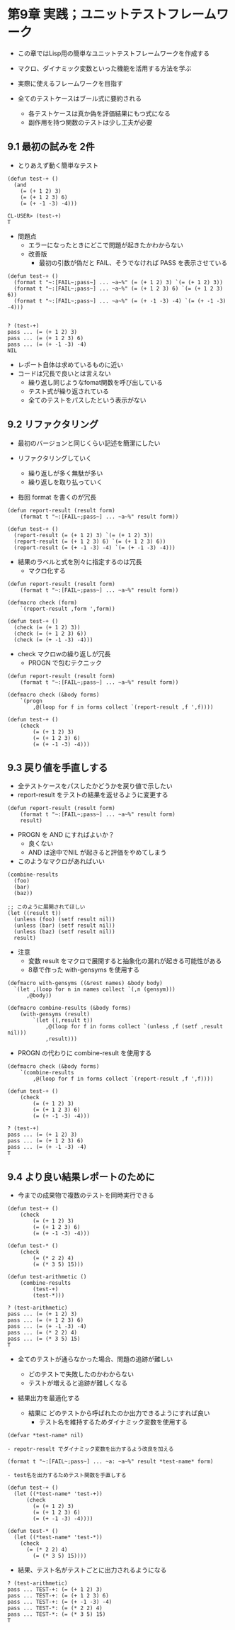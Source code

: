 # 第9章 実践；ユニットテストフレームワーク

- この章ではLisp用の簡単なユニットテストフレームワークを作成する
- マクロ、ダイナミック変数といった機能を活用する方法を学ぶ

- 実際に使えるフレームワークを目指す
- 全てのテストケースはブール式に要約される
  - 各テストケースは真か偽を評価結果にもつ式になる
  - 副作用を持つ関数のテストは少し工夫が必要

## 9.1 最初の試みを 2件

- とりあえず動く簡単なテスト
```
(defun test-+ ()
  (and
    (= (+ 1 2) 3)
    (= (+ 1 2 3) 6)
    (= (+ -1 -3) -4)))

CL-USER> (test-+)
T
```

- 問題点
  - エラーになったときにどこで問題が起きたかわからない
  - 改善版
    - 最初の引数が偽だと FAIL、そうでなければ PASS を表示させている 
```
(defun test-+ ()
  (format t "~:[FAIL~;pass~] ... ~a~%" (= (+ 1 2) 3) `(= (+ 1 2) 3))
  (format t "~:[FAIL~;pass~] ... ~a~%" (= (+ 1 2 3) 6) `(= (+ 1 2 3) 6))
  (format t "~:[FAIL~;pass~] ... ~a~%" (= (+ -1 -3) -4) `(= (+ -1 -3) -4)))


? (test-+)
pass ... (= (+ 1 2) 3)
pass ... (= (+ 1 2 3) 6)
pass ... (= (+ -1 -3) -4)
NIL
```
- レポート自体は求めているものに近い
- コードは冗長で良いとは言えない
  - 繰り返し同じようなfomat関数を呼び出している
  - テスト式が繰り返されている
  - 全てのテストをパスしたという表示がない

## 9.2 リファクタリング

- 最初のバージョンと同じくらい記述を簡潔にしたい
- リファクタリングしていく
  - 繰り返しが多く無駄が多い
  - 繰り返しを取り払っていく

- 毎回 format を書くのが冗長
```
(defun report-result (result form)
    (format t "~:[FAIL~;pass~] ... ~a~%" result form))

(defun test-+ ()
  (report-result (= (+ 1 2) 3) `(= (+ 1 2) 3))
  (report-result (= (+ 1 2 3) 6) `(= (+ 1 2 3) 6))
  (report-result (= (+ -1 -3) -4) `(= (+ -1 -3) -4)))  
```

- 結果のラベルと式を別々に指定するのは冗長
  - マクロ化する
```
(defun report-result (result form)
    (format t "~:[FAIL~;pass~] ... ~a~%" result form))

(defmacro check (form)
    `(report-result ,form ',form))

(defun test-+ ()
  (check (= (+ 1 2) 3))
  (check (= (+ 1 2 3) 6))
  (check (= (+ -1 -3) -4)))
```

- check マクロwの繰り返しが冗長
  - PROGN で包むテクニック
```
(defun report-result (result form)
    (format t "~:[FAIL~;pass~] ... ~a~%" result form))

(defmacro check (&body forms)
    `(progn
        ,@(loop for f in forms collect `(report-result ,f ',f))))

(defun test-+ ()
    (check
        (= (+ 1 2) 3)
        (= (+ 1 2 3) 6)
        (= (+ -1 -3) -4)))
```
## 9.3 戻り値を手直しする

- 全テストケースをパスしたかどうかを戻り値で示したい
- report-result をテストの結果を返せるように変更する
```
(defun report-result (result form)
    (format t "~:[FAIL~;pass~] ... ~a~%" result form)
    result)
```
- PROGN を AND にすればよいか？
  - 良くない
  - AND は途中でNIL が起きると評価をやめてしまう
- このようなマクロがあればいい
```
(combine-results
  (foo)
  (bar)
  (baz))

;; このように展開されてほしい
(let ((result t))
  (unless (foo) (setf result nil))
  (unless (bar) (setf result nil))
  (unless (baz) (setf result nil))
  result)
```
- 注意
  - 変数 result をマクロで展開すると抽象化の漏れが起きる可能性がある
  - 8章で作った with-gensyms を使用する

```
(defmacro with-gensyms ((&rest names) &body body)
  `(let ,(loop for n in names collect `(,n (gensym)))
      ,@body))

(defmacro combine-results (&body forms)
    (with-gensyms (result)
        `(let ((,result t))
            ,@(loop for f in forms collect `(unless ,f (setf ,result nil)))
            ,result)))
```

- PROGN の代わりに combine-result を使用する
```
(defmacro check (&body forms)
    `(combine-results
        ,@(loop for f in forms collect `(report-result ,f ',f))))
```

```
(defun test-+ ()
    (check
        (= (+ 1 2) 3)
        (= (+ 1 2 3) 6)
        (= (+ -1 -3) -4)))

? (test-+)
pass ... (= (+ 1 2) 3)
pass ... (= (+ 1 2 3) 6)
pass ... (= (+ -1 -3) -4)
T
```

## 9.4 より良い結果レポートのために

- 今までの成果物で複数のテストを同時実行できる

```
(defun test-+ ()
    (check
        (= (+ 1 2) 3)
        (= (+ 1 2 3) 6)
        (= (+ -1 -3) -4)))

(defun test-* ()
    (check
        (= (* 2 2) 4)
        (= (* 3 5) 15)))

(defun test-arithmetic ()
    (combine-results
        (test-+)
        (test-*)))

? (test-arithmetic)
pass ... (= (+ 1 2) 3)
pass ... (= (+ 1 2 3) 6)
pass ... (= (+ -1 -3) -4)
pass ... (= (* 2 2) 4)
pass ... (= (* 3 5) 15)
T
```
- 全てのテストが通らなかった場合、問題の追跡が難しい
  - どのテストで失敗したのかわからない
  - テストが増えると追跡が難しくなる

- 結果出力を最適化する
  - 結果に どのテストから呼ばれたのか出力できるようにすれば良い
    - テスト名を維持するためダイナミック変数を使用する
```
(defvar *test-name* nil)
```
    - repotr-result でダイナミック変数を出力するよう改良を加える
```
(format t "~:[FAIL~;pass~] ... ~a: ~a~%" result *test-name* form)
```
    - test名を出力するためテスト関数を手直しする
```
(defun test-+ ()
  (let ((*test-name* 'test-+))
      (check
        (= (+ 1 2) 3)
        (= (+ 1 2 3) 6)
        (= (+ -1 -3) -4))))

(defun test-* ()
  (let ((*test-name* 'test-*))
    (check
      (= (* 2 2) 4)
        (= (* 3 5) 15))))
```
- 結果、テスト名がテストごとに出力されるようになる
```
? (test-arithmetic)
pass ... TEST-+: (= (+ 1 2) 3)
pass ... TEST-+: (= (+ 1 2 3) 6)
pass ... TEST-+: (= (+ -1 -3) -4)
pass ... TEST-*: (= (* 2 2) 4)
pass ... TEST-*: (= (* 3 5) 15)
T
```
